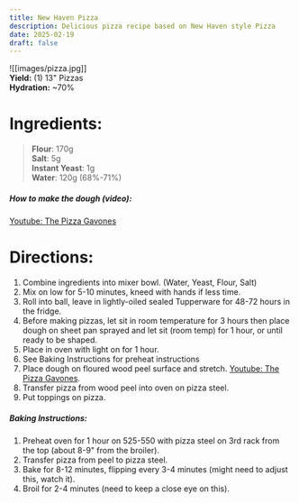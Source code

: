 ```yaml
---
title: New Haven Pizza
description: Delicious pizza recipe based on New Haven style Pizza
date: 2025-02-19
draft: false
---
```

![[images/pizza.jpg]]  
**Yield:** (1) 13" Pizzas  
**Hydration:** ~70%  
# Ingredients:
> **Flour**: 170g  
> **Salt**: 5g  
> **Instant Yeast**: 1g  
> **Water**: 120g (68%-71%)  
##### How to make the dough (video):
[Youtube: The Pizza Gavones](https://youtu.be/caqAXi4mOy8?si=sBWHMzP5nwNI04aa)
# Directions:
1. Combine ingredients into mixer bowl. (Water, Yeast, Flour, Salt)
2. Mix on low for 5-10 minutes, kneed with hands if less time.
3. Roll into ball, leave in lightly-oiled sealed Tupperware for 48-72 hours in the fridge.
4. Before making pizzas, let sit in room temperature for 3 hours then place dough on sheet pan sprayed and let sit (room temp) for 1 hour, or until ready to be shaped.
5. Place in oven with light on for 1 hour.
6. See Baking Instructions for preheat instructions
7. Place dough on floured wood peel surface and stretch. [Youtube: The Pizza Gavones](https://www.youtube.com/watch?v=8qgbp9llbWE).
8. Transfer pizza from wood peel into oven on pizza steel.
9. Put toppings on pizza.
##### Baking Instructions:
1. Preheat oven for 1 hour on 525-550 with pizza steel on 3rd rack from the top (about 8-9" from the broiler).
2. Transfer pizza from peel to pizza steel.
3. Bake for 8-12 minutes, flipping every 3-4 minutes (might need to adjust this, watch it).
4. Broil for 2-4 minutes (need to keep a close eye on this).